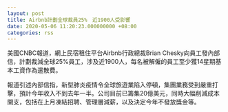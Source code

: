 ```yaml
---
layout: post
title: Airbnb計劃全球裁員25%　近1900人受影響
date: 2020-05-06 11:20:23.000000000 +08:00
categories: rss
---
```


美國CNBC報道，網上民宿租住平台Airbnb行政總裁Brian Chesky向員工發內部信，計劃裁減全球25%員工，涉及近1900人，每名被解僱的員工至少獲14星期基本工資作為遣散費。

報道引述內部信指，新型肺炎疫情令全球旅遊業陷入停頓，集團業務受到嚴重打擊，預計今年收入不到去年一半。公司目前已籌集20億美元，同時大幅削減成本開支，包括在上月凍結招聘、管理層減薪，以及決定今年不發放獎金等。
